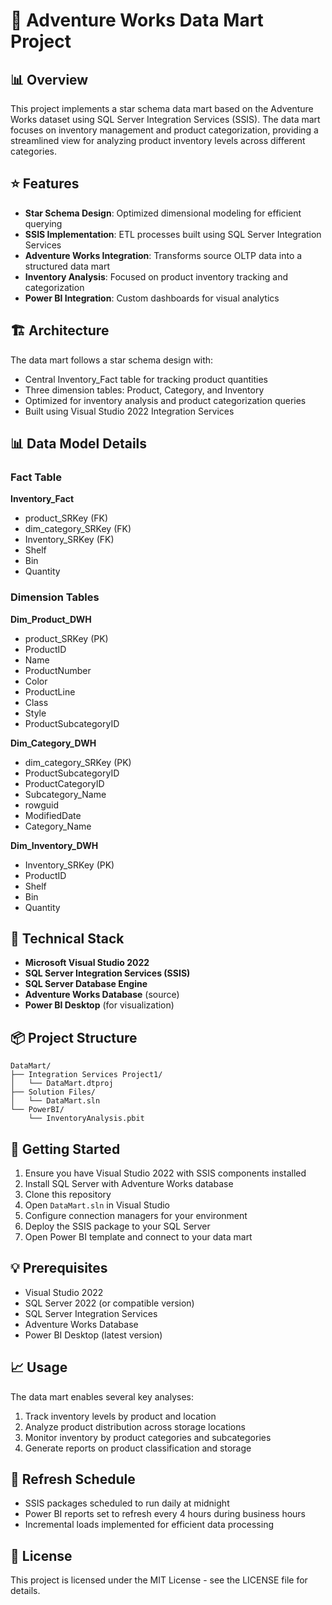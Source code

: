 # 🏪 Adventure Works Data Mart Project

## 📊 Overview
This project implements a star schema data mart based on the Adventure Works dataset using SQL Server Integration Services (SSIS). The data mart focuses on inventory management and product categorization, providing a streamlined view for analyzing product inventory levels across different categories.

## ⭐ Features
- **Star Schema Design**: Optimized dimensional modeling for efficient querying
- **SSIS Implementation**: ETL processes built using SQL Server Integration Services
- **Adventure Works Integration**: Transforms source OLTP data into a structured data mart
- **Inventory Analysis**: Focused on product inventory tracking and categorization
- **Power BI Integration**: Custom dashboards for visual analytics

## 🏗️ Architecture
The data mart follows a star schema design with:
- Central Inventory_Fact table for tracking product quantities
- Three dimension tables: Product, Category, and Inventory
- Optimized for inventory analysis and product categorization queries
- Built using Visual Studio 2022 Integration Services

## 📊 Data Model Details

### Fact Table
**Inventory_Fact**
- product_SRKey (FK)
- dim_category_SRKey (FK)
- Inventory_SRKey (FK)
- Shelf
- Bin
- Quantity

### Dimension Tables

**Dim_Product_DWH**
- product_SRKey (PK)
- ProductID
- Name
- ProductNumber
- Color
- ProductLine
- Class
- Style
- ProductSubcategoryID

**Dim_Category_DWH**
- dim_category_SRKey (PK)
- ProductSubcategoryID
- ProductCategoryID
- Subcategory_Name
- rowguid
- ModifiedDate
- Category_Name

**Dim_Inventory_DWH**
- Inventory_SRKey (PK)
- ProductID
- Shelf
- Bin
- Quantity

## 🔧 Technical Stack
- **Microsoft Visual Studio 2022**
- **SQL Server Integration Services (SSIS)**
- **SQL Server Database Engine**
- **Adventure Works Database** (source)
- **Power BI Desktop** (for visualization)

## 📦 Project Structure
```
DataMart/
├── Integration Services Project1/
│   └── DataMart.dtproj           
├── Solution Files/
│   └── DataMart.sln              
└── PowerBI/
    └── InventoryAnalysis.pbit    
```

## 🚀 Getting Started
1. Ensure you have Visual Studio 2022 with SSIS components installed
2. Install SQL Server with Adventure Works database
3. Clone this repository
4. Open `DataMart.sln` in Visual Studio
5. Configure connection managers for your environment
6. Deploy the SSIS package to your SQL Server
7. Open Power BI template and connect to your data mart

## 💡 Prerequisites
- Visual Studio 2022
- SQL Server 2022 (or compatible version)
- SQL Server Integration Services
- Adventure Works Database
- Power BI Desktop (latest version)

## 📈 Usage
The data mart enables several key analyses:
1. Track inventory levels by product and location
2. Analyze product distribution across storage locations
3. Monitor inventory by product categories and subcategories
4. Generate reports on product classification and storage

<!-- ## 📊 Power BI Visualizations

### Overview Dashboard
![Overview Dashboard](path_to_overview_dashboard.png)
This dashboard provides a high-level view of:
- Total inventory by category
- Product distribution across storage locations
- Top products by quantity
- Inventory trends over time

### Inventory Analysis
![Inventory Analysis](path_to_inventory_dashboard.png)
Detailed inventory metrics including:
- Heat maps of storage utilization
- Bin and shelf optimization
- Stock level warnings
- Category-wise distribution

### Product Categories
![Product Categories](path_to_categories_dashboard.png)
Breakdown of products by:
- Main categories
- Subcategories
- Product attributes
- Storage allocation

### Key Performance Indicators (KPIs)
![KPIs](path_to_kpi_dashboard.png)
Tracking essential metrics:
- Storage efficiency
- Category-wise inventory levels
- Stock turnover rates
- Space utilization

### How to Access Visualizations
1. Open the included Power BI template file (`InventoryAnalysis.pbit`)
2. Connect to your deployed data mart
3. Refresh the data to see current metrics
4. Use the interactive filters to analyze specific aspects

## 🔍 Key Business Questions This Data Mart Can Answer
- What is the current inventory level for each product?
- How are products distributed across different storage locations?
- Which product categories have the highest inventory levels?
- How is inventory organized across shelves and bins?
- What is the relationship between product categories and storage locations? -->

## 🔄 Refresh Schedule
- SSIS packages scheduled to run daily at midnight
- Power BI reports set to refresh every 4 hours during business hours
- Incremental loads implemented for efficient data processing

## 📝 License
This project is licensed under the MIT License - see the LICENSE file for details.
